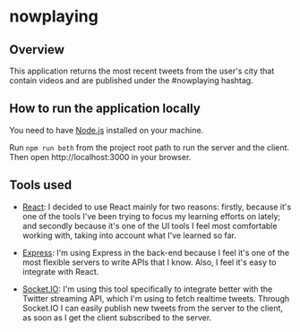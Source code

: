 # nowplaying

## Overview

This application returns the most recent tweets from the user's city that contain videos and are published under the #nowplaying hashtag.

## How to run the application locally

You need to have [Node.js](https://nodejs.org/en/) installed on your machine.

Run `npm run both` from the project root path to run the server and the client. Then open http://localhost:3000 in your browser.

## Tools used

* [React](https://reactjs.org/): I decided to use React mainly for two reasons: firstly, because it's one of the tools I've been trying to focus my learning efforts on lately; and secondly because it's one of the UI tools I feel most comfortable working with, taking into account what I've learned so far.

* [Express](https://expressjs.com/): I'm using Express in the back-end because I feel it's one of the most flexible servers to write APIs that I know. Also, I feel it's easy to integrate with React.

* [Socket.IO](https://socket.io/): I'm using this tool specifically to integrate better with the Twitter streaming API, which I'm using to fetch realtime tweets. Through Socket.IO I can easily publish new tweets from the server to the client, as soon as I get the client subscribed to the server.

